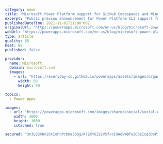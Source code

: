 ```yaml
---
category: news
title: "Microsoft Power Platform support for GitHub Codespaces and Windows services for Linux"
excerpt: "Public preview announcement for Power Platform CLI support for GitHub CodeSpaces and Windows Services for Linux"
publishedDateTime: 2021-11-01T21:00:00Z
originalUrl: "https://powerapps.microsoft.com/en-us/blog/microsoft-power-platform-support-for-github-codespaces-and-windows-services-for-linux/"
webUrl: "https://powerapps.microsoft.com/en-us/blog/microsoft-power-platform-support-for-github-codespaces-and-windows-services-for-linux/"
type: article
quality: 65
heat: 65
published: false

provider:
  name: Microsoft
  domain: microsoft.com
  images:
    - url: "https://everyday-cc.github.io/powerapps/assets/images/organizations/microsoft.com-50x50.jpg"
      width: 50
      height: 50

topics:
  - Power Apps

images:
  - url: "https://powerapps.microsoft.com/images/shared/social/social-default-image.png"
    width: 1600
    height: 1600
    isCached: true

secured: "3n3LB2XNR2GtIoPnPcbHa33Sg/K7ZXY8Zz2VSf/oIOAqVWBToiC6zIuq3DoPie3ntWo5VJXJRzl4HAABLtRUbnHwzasDvH/sNgNRNdKPgneP7GwBtE2v/Snb+wHGRjsFzskkOWQLNdT2JvtCYKSvOPFXP2OwhhwSPRBgNK6TdE52W8rSHZCj8SLVP0z1cZr2dvEjxQn9gY7XK2a2+aXWQFhmO8r/tulqE5WUZi5ZBdYGZH6YBJy9FdLyKSfgHE8CivvAO+ObkvktmIghCFMyEUH1PpiOpfrHGgj/nfp3C1DFrnnAiBMlcxNJkpVjo4ojQLBE5JcxtCNZYJOvYnBTvyHQCaZrtPNWPdtYrqi0vqo=;tC8380mS6YYvzefHeuxH1g=="
---
```


